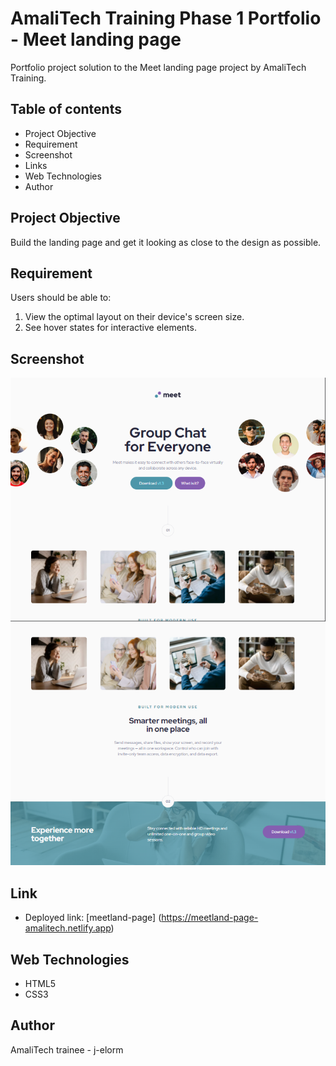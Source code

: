 # AmaliTech Training Phase 1 Portfolio - Meet landing page
Portfolio project solution to the Meet landing page project by AmaliTech Training.

## Table of contents

* Project Objective
* Requirement
* Screenshot
* Links
* Web Technologies
* Author

## Project Objective
Build the landing page and get it looking as close to the design as possible.

## Requirement
Users should be able to:
1. View the optimal layout on their device's screen size.
2. See hover states for interactive elements.

## Screenshot
![screenshot-1](https://github.com/j-elorm/meet-landing-page/blob/main/meet-landing-1.png)
![screenshot-2](https://github.com/j-elorm/meet-landing-page/blob/main/meet-landing-2.png)


## Link
* Deployed link: [meetland-page] (https://meetland-page-amalitech.netlify.app)

## Web Technologies
* HTML5
* CSS3

## Author
AmaliTech trainee - j-elorm